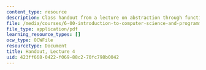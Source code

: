 ```yaml
---
content_type: resource
description: Class handout from a lecture on abstraction through functions and recursion.
file: /media/courses/6-00-introduction-to-computer-science-and-programming-fall-2008/423ff6680422f06988c270fc798b0042_lec4.pdf
file_type: application/pdf
learning_resource_types: []
ocw_type: OCWFile
resourcetype: Document
title: Handout, Lecture 4
uid: 423ff668-0422-f069-88c2-70fc798b0042
---
```

